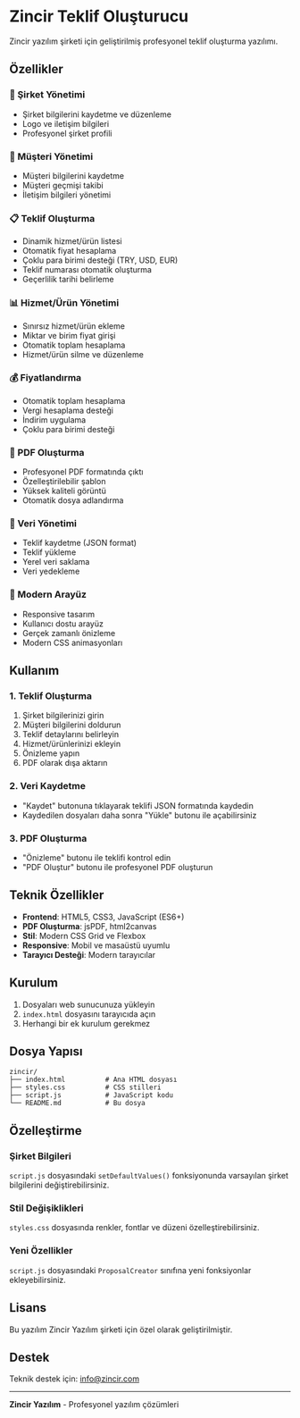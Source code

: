 # Zincir Teklif Oluşturucu

Zincir yazılım şirketi için geliştirilmiş profesyonel teklif oluşturma yazılımı.

## Özellikler

### 🏢 Şirket Yönetimi
- Şirket bilgilerini kaydetme ve düzenleme
- Logo ve iletişim bilgileri
- Profesyonel şirket profili

### 👥 Müşteri Yönetimi
- Müşteri bilgilerini kaydetme
- Müşteri geçmişi takibi
- İletişim bilgileri yönetimi

### 📋 Teklif Oluşturma
- Dinamik hizmet/ürün listesi
- Otomatik fiyat hesaplama
- Çoklu para birimi desteği (TRY, USD, EUR)
- Teklif numarası otomatik oluşturma
- Geçerlilik tarihi belirleme

### 📊 Hizmet/Ürün Yönetimi
- Sınırsız hizmet/ürün ekleme
- Miktar ve birim fiyat girişi
- Otomatik toplam hesaplama
- Hizmet/ürün silme ve düzenleme

### 💰 Fiyatlandırma
- Otomatik toplam hesaplama
- Vergi hesaplama desteği
- İndirim uygulama
- Çoklu para birimi desteği

### 📄 PDF Oluşturma
- Profesyonel PDF formatında çıktı
- Özelleştirilebilir şablon
- Yüksek kaliteli görüntü
- Otomatik dosya adlandırma

### 💾 Veri Yönetimi
- Teklif kaydetme (JSON format)
- Teklif yükleme
- Yerel veri saklama
- Veri yedekleme

### 🎨 Modern Arayüz
- Responsive tasarım
- Kullanıcı dostu arayüz
- Gerçek zamanlı önizleme
- Modern CSS animasyonları

## Kullanım

### 1. Teklif Oluşturma
1. Şirket bilgilerinizi girin
2. Müşteri bilgilerini doldurun
3. Teklif detaylarını belirleyin
4. Hizmet/ürünlerinizi ekleyin
5. Önizleme yapın
6. PDF olarak dışa aktarın

### 2. Veri Kaydetme
- "Kaydet" butonuna tıklayarak teklifi JSON formatında kaydedin
- Kaydedilen dosyaları daha sonra "Yükle" butonu ile açabilirsiniz

### 3. PDF Oluşturma
- "Önizleme" butonu ile teklifi kontrol edin
- "PDF Oluştur" butonu ile profesyonel PDF oluşturun

## Teknik Özellikler

- **Frontend**: HTML5, CSS3, JavaScript (ES6+)
- **PDF Oluşturma**: jsPDF, html2canvas
- **Stil**: Modern CSS Grid ve Flexbox
- **Responsive**: Mobil ve masaüstü uyumlu
- **Tarayıcı Desteği**: Modern tarayıcılar

## Kurulum

1. Dosyaları web sunucunuza yükleyin
2. `index.html` dosyasını tarayıcıda açın
3. Herhangi bir ek kurulum gerekmez

## Dosya Yapısı

```
zincir/
├── index.html          # Ana HTML dosyası
├── styles.css          # CSS stilleri
├── script.js           # JavaScript kodu
└── README.md           # Bu dosya
```

## Özelleştirme

### Şirket Bilgileri
`script.js` dosyasındaki `setDefaultValues()` fonksiyonunda varsayılan şirket bilgilerini değiştirebilirsiniz.

### Stil Değişiklikleri
`styles.css` dosyasında renkler, fontlar ve düzeni özelleştirebilirsiniz.

### Yeni Özellikler
`script.js` dosyasındaki `ProposalCreator` sınıfına yeni fonksiyonlar ekleyebilirsiniz.

## Lisans

Bu yazılım Zincir Yazılım şirketi için özel olarak geliştirilmiştir.

## Destek

Teknik destek için: info@zincir.com

---

**Zincir Yazılım** - Profesyonel yazılım çözümleri
